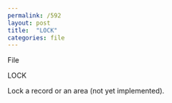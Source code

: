 ```yaml
---
permalink: /592
layout: post
title:  "LOCK"
categories: file
---
```

File

LOCK

Lock a record or an area (not yet implemented).

